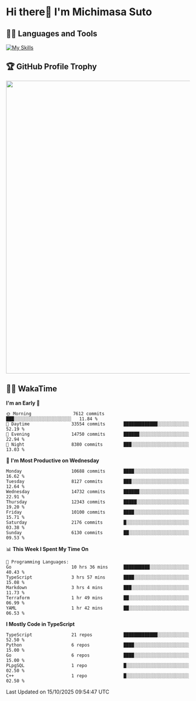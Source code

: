 # Hi there👋 I'm Michimasa Suto

## 🧑‍💻 Languages and Tools
[![My Skills](https://skillicons.dev/icons?i=ts,nextjs,react,go,python,aws,terraform)](https://skillicons.dev)

<!--
**Suto-Michimasa/Suto-Michimasa** is a ✨ _special_ ✨ repository because its `README.md` (this file) appears on your GitHub profile.

Here are some ideas to get you started:

- 🔭 I’m currently working on ...
- 🌱 I’m currently learning ...
- 👯 I’m looking to collaborate on ...
- 🤔 I’m looking for help with ...
- 💬 Ask me about ...
- 📫 How to reach me: ...
- 😄 Pronouns: ...
- ⚡ Fun fact: ...
-->

<!--
## 💎 Github Stats

<div>
  <img height="170" align="left" src="https://github-readme-stats-psi-three-31.vercel.app/api?username=Suto-michimasa&count_private=true&show_icons=true&theme=dark" />
  <img height="170" src="https://github-readme-stats-psi-three-31.vercel.app/api/top-langs/?username=Suto-michimasa&langs_count=8&layout=compact&theme=dark" />
</div>
-->

## 🏆 GitHub Profile Trophy

<img width="800" src="https://github-profile-trophy.vercel.app/?username=Suto-michimasa&theme=onedark&no-frame=true"/>


## 🧑‍💻 WakaTime
<!--START_SECTION:waka-->
**I'm an Early 🐤** 

```text
🌞 Morning                7612 commits        ███░░░░░░░░░░░░░░░░░░░░░░   11.84 % 
🌆 Daytime                33554 commits       █████████████░░░░░░░░░░░░   52.19 % 
🌃 Evening                14750 commits       ██████░░░░░░░░░░░░░░░░░░░   22.94 % 
🌙 Night                  8380 commits        ███░░░░░░░░░░░░░░░░░░░░░░   13.03 % 
```
📅 **I'm Most Productive on Wednesday** 

```text
Monday                   10688 commits       ████░░░░░░░░░░░░░░░░░░░░░   16.62 % 
Tuesday                  8127 commits        ███░░░░░░░░░░░░░░░░░░░░░░   12.64 % 
Wednesday                14732 commits       ██████░░░░░░░░░░░░░░░░░░░   22.91 % 
Thursday                 12343 commits       █████░░░░░░░░░░░░░░░░░░░░   19.20 % 
Friday                   10100 commits       ████░░░░░░░░░░░░░░░░░░░░░   15.71 % 
Saturday                 2176 commits        █░░░░░░░░░░░░░░░░░░░░░░░░   03.38 % 
Sunday                   6130 commits        ██░░░░░░░░░░░░░░░░░░░░░░░   09.53 % 
```


📊 **This Week I Spent My Time On** 

```text
💬 Programming Languages: 
Go                       10 hrs 36 mins      ██████████░░░░░░░░░░░░░░░   40.43 % 
TypeScript               3 hrs 57 mins       ████░░░░░░░░░░░░░░░░░░░░░   15.08 % 
Markdown                 3 hrs 4 mins        ███░░░░░░░░░░░░░░░░░░░░░░   11.73 % 
Terraform                1 hr 49 mins        ██░░░░░░░░░░░░░░░░░░░░░░░   06.99 % 
YAML                     1 hr 42 mins        ██░░░░░░░░░░░░░░░░░░░░░░░   06.53 % 
```

**I Mostly Code in TypeScript** 

```text
TypeScript               21 repos            █████████████░░░░░░░░░░░░   52.50 % 
Python                   6 repos             ████░░░░░░░░░░░░░░░░░░░░░   15.00 % 
Go                       6 repos             ████░░░░░░░░░░░░░░░░░░░░░   15.00 % 
PLpgSQL                  1 repo              █░░░░░░░░░░░░░░░░░░░░░░░░   02.50 % 
C++                      1 repo              █░░░░░░░░░░░░░░░░░░░░░░░░   02.50 % 
```




 Last Updated on 15/10/2025 09:54:47 UTC
<!--END_SECTION:waka-->
